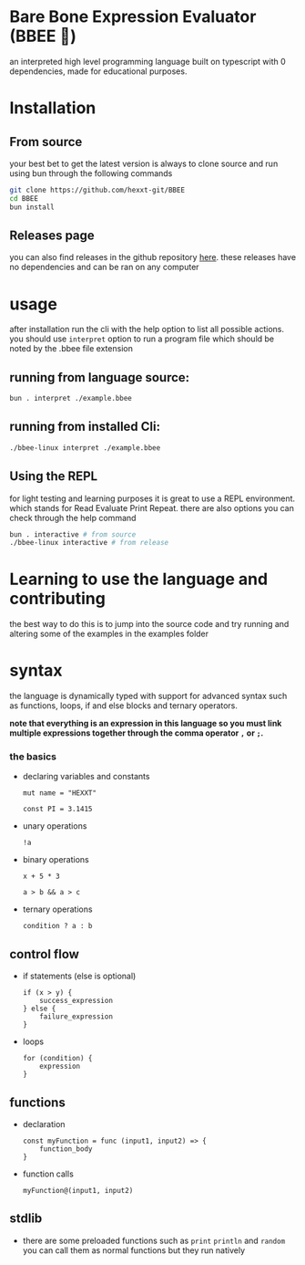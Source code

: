 # Bare Bone Expression Evaluator (BBEE 🐝)

an interpreted high level programming language built on typescript with 0 dependencies, made for educational purposes.

# Installation

## From source

your best bet to get the latest version is always to clone source and run using bun through the following commands

```bash
git clone https://github.com/hexxt-git/BBEE
cd BBEE
bun install
```

## Releases page

you can also find releases in the github repository [here](https://github.com/hexxt-git/BBEE/releases/).
these releases have no dependencies and can be ran on any computer

# usage
after installation run the cli with the help option to list all possible actions. you should use `interpret` option to run a program file which should be noted by the .bbee file extension

## running from language source:
```bash
bun . interpret ./example.bbee
```
## running from installed Cli:
```bash
./bbee-linux interpret ./example.bbee
```

## Using the REPL
for light testing and learning purposes it is great to use a REPL environment. which stands for Read Evaluate Print Repeat. there are also options you can check through the help command
```bash
bun . interactive # from source
./bbee-linux interactive # from release
```

# Learning to use the language and contributing
the best way to do this is to jump into the source code and try running and altering some of the examples in the examples folder

# syntax
the language is dynamically typed with support for advanced syntax such as functions, loops, if and else blocks and ternary operators.

**note that everything is an expression in this language so you must link multiple expressions together through the comma operator `,` or `;`.**

### the basics
- declaring variables and constants
    ```
    mut name = "HEXXT"
    ```
    ```
    const PI = 3.1415
    ```
- unary operations
    ```
    !a
    ```
- binary operations
    ```
    x + 5 * 3 
    ```
    ```
    a > b && a > c
- ternary operations
    ```
    condition ? a : b
    ```
## control flow
- if statements (else is optional)
    ```
    if (x > y) {
        success_expression
    } else {
        failure_expression
    }
    ```
- loops
    ```
    for (condition) {
        expression
    }
    ```

## functions
- declaration
    ```
    const myFunction = func (input1, input2) => {
        function_body
    }
    ```
- function calls
    ```
    myFunction@(input1, input2)
    ```
## stdlib
- there are some preloaded functions such as `print` `println` and `random` you can call them as normal functions but they run natively
